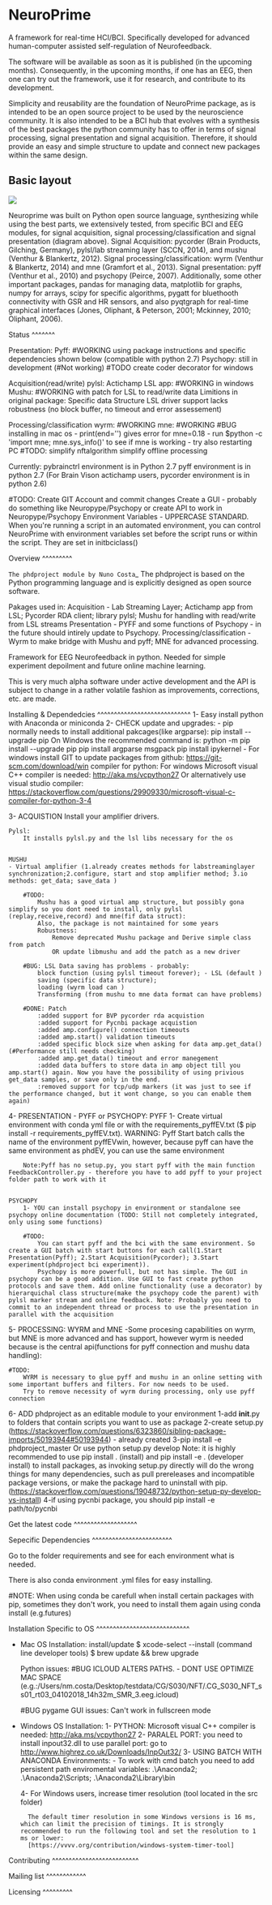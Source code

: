 # NeuroPrime
A framework for real-time HCI/BCI. Specifically developed for advanced human-computer assisted self-regulation of Neurofeedback.

The software will be available as soon as it is published (in the upcoming months). Consequently, in the upcoming months, if one has an EEG, then one can try out the framework, use it for research, and contribute to its development.

Simplicity and reusability are the foundation of NeuroPrime package, as is intended to be an open source project to be used by the neuroscience community. It is also intended to be a BCI hub that evolves with a synthesis of the best packages the python community has to offer in terms of signal processing, signal presentation and signal acquisition. Therefore, it should provide an easy and simple structure to update and connect new packages within the same design.

## Basic layout
![](neuroprime_diagram.png)

Neuroprime was built on Python open source language, synthesizing while using the best parts, we extensively tested, from specific BCI and EEG modules, for signal acquisition, signal processing/classification and signal presentation (diagram above). Signal Acquisition: pycorder (Brain Products, Gilching, Germany), pylsl/lab streaming layer (SCCN, 2014), and mushu (Venthur & Blankertz, 2012). Signal processing/classification: wyrm (Venthur & Blankertz, 2014) and mne (Gramfort et al., 2013). Signal presentation: pyff (Venthur et al., 2010) and psychopy (Peirce, 2007). Additionally, some other important packages, pandas for managing data, matplotlib for graphs, numpy for arrays, scipy for specific algorithms, pygatt for bluethooth connectivity with GSR and HR sensors, and also pyqtgraph for real-time graphical interfaces (Jones, Oliphant, & Peterson, 2001; Mckinney, 2010; Oliphant, 2006). 


Status
^^^^^^^

Presentation:
    Pyff:
        #WORKING using package instructions and specific dependencies shown below (compatible with python 2.7)
    Psychopy:
        still in development (#Not working)
            #TODO create coder decorator for windows

Acquisition(read/write)
    pylsl:
        Actichamp LSL app:
            #WORKING in windows
    Mushu:
        #WORKING with patch for LSL to read/write data
        Limitions in original package:
            Specific data Structure
            LSL driver support lacks robustness (no block buffer, no timeout and error assessement)


Processing/classification
    wyrm:
        #WORKING
    mne:
        #WORKING
        #BUG installing in mac os - print(end='') gives error for mne=0.18 - run $python -c 'import mne; mne.sys_info()' to see if mne is working - try also restarting PC
    #TODO:
        simplify nftalgorithm
        simplify offline processing

Currently:
pybrainctrl environment is in Python 2.7
pyff environment is in python 2.7
(For Brain Vison actichamp users, pycorder environment is in python 2.6)

#TODO:
    Create GIT Account and commit changes
    Create a GUI - probably do something like Neuropype/Psychopy or create API to work in Neuropype/Psychopy
    Environment Variables - UPPERCASE STANDARD. When you're running a script in an automated environment, you can control NeuroPrime with environment variables set before the script runs or within the script. They are set in initbciclass()

Overview
^^^^^^^^^

`The phdproject module by Nuno Costa`_ The phdproject is based on the Python programming language and is explicitly designed as open source software.

Pakages used in:
Acquisition - Lab Streaming Layer; Actichamp app from LSL; Pycorder RDA client; library pylsl; Mushu for handling with read/write from LSL streams
Presentation - PYFF and some functions of Psychopy - in the future should intirely update to Psychopy.
Processing/classification - Wyrm to make bridge with Mushu and pyff; MNE for advanced processing.

Framework for EEG Neurofeedback in python. Needed for simple experiment depoilment and future online machine learning.

This is very much alpha software under active development and the API is subject to change in a rather volatile fashion as improvements, corrections, etc. are made.



Installing & Dependedcies
^^^^^^^^^^^^^^^^^^^^^^^^^^^^
1- Easy install python with Anaconda or miniconda
2- CHECK update and upgrades:
    - pip normally needs to install additional pakcages(like argparse):
        pip install --upgrade pip
        On Windows the recommended command is:
            python -m pip install --upgrade pip
            pip install argparse msgpack
            pip install ipykernel
    - For windows install GIT to update packages from github:
            https://git-scm.com/download/win
            compiler for python:
                For windows Microsoft visual C++ compiler is needed: http://aka.ms/vcpython27
                Or alternatively use visual studio compiler: https://stackoverflow.com/questions/29909330/microsoft-visual-c-compiler-for-python-3-4

3- ACQUISTION
    Install your amplifier drivers.

    Pylsl:
        It installs pylsl.py and the lsl libs necessary for the os


    MUSHU
    - Virtual amplifier (1.already creates methods for labstreaminglayer synchronization;2.configure, start and stop amplifier method; 3.io methods: get_data; save_data )

        #TODO:
            Mushu has a good virtual amp structure, but possibly gona simplify so you dont need to install, only pylsl (replay,receive,record) and mne(fif data struct):
            Also, the package is not maintained for some years
            Robustness:
                Remove deprecated Mushu package and Derive simple class from patch
                OR update libmushu and add the patch as a new driver

        #BUG: LSL Data saving has problems - probably:
            block function (using pylsl timeout forever); - LSL (default )
            saving (specific data structure);
            loading (wyrm load can )
            Transforming (from mushu to mne data format can have problems)

        #DONE: Patch
            :added support for BVP pycorder rda acquistion
            :added support for Pycnbi package acquistion
            :added amp.configure() connection timeouts
            :added amp.start() validation timeouts
            :added specific block size when asking for data amp.get_data() (#Performance still needs checking)
            :added amp.get_data() timeout and error manegement
            :added data buffers to store data in amp object till you amp.start() again. Now you have the possibility of using privious get_data samples, or save only in the end.
            :removed support for tcp/udp markers (it was just to see if the performance changed, but it wont change, so you can enable them again)

4- PRESENTATION - PYFF or PSYCHOPY:
    PYFF
        1- Create virtual environment with conda yml file or with the requirements_pyffEV.txt ($ pip install -r requirements_pyffEV.txt). WARNING: Pyff Start batch calls the name of the environment pyffEVwin, however, because  pyff can have the same environment as phdEV, you can use the same environment

        Note:Pyff has no setup.py, you start pyff with the main function FeedbackController.py - therefore you have to add pyff to your project folder path to work with it


    PSYCHOPY
        1- YOU can install psychopy in environment or standalone see psychopy online documentation (TODO: Still not completely integrated, only using some functions)

        #TODO:
            You can start pyff and the bci with the same environment. So create a GUI batch with start buttons for each call(1.Start Presentation(Pyff); 2.Start Acquisition(Pycorder); 3.Start experiment(phdproject bci experiment)).
            Psychopy is more powerfull, but not has simple. The GUI in psychopy can be a good addition. Use GUI to fast create python protocols and save them. Add online functionality (use a decorator) by hierarquichal class structure(make the psychopy code the parent) with pylsl marker stream and online feedback. Note: Probably you need to commit to an independent thread or process to use the presentation in parallel with the acquisition


5- PROCESSING:
    WYRM and MNE
    -Some procesing capabilities on wyrm, but MNE is more advanced and has support, however wyrm is needed because is the central api(functions for pyff connection and mushu data handling):


    #TODO:
        WYRM is necessary to glue pyff and mushu in an online setting with some important buffers and filters. For now needs to be used.
        Try to remove necessity of wyrm during processing, only use pyff connection


6- ADD phdproject as an editable module to your environment
    1-add __init__.py to folders that contain scripts you want to use as package
    2-create setup.py (https://stackoverflow.com/questions/6323860/sibling-package-imports/50193944#50193944) - already created
    3-pip install -e phdproject_master  Or use python setup.py develop
        Note:  it is highly recommended to use pip install . (install) and pip install -e . (developer install) to install packages, as invoking setup.py directly will do the wrong things for many dependencies, such as pull prereleases and incompatible package versions, or make the package hard to uninstall with pip. (https://stackoverflow.com/questions/19048732/python-setup-py-develop-vs-install)
    4-if using pycnbi package, you should pip install -e path/to/pycnbi


Get the latest code
^^^^^^^^^^^^^^^^^^^






Sepecific Dependencies
^^^^^^^^^^^^^^^^^^^^^^^^

Go to the folder requirements and see for each environment what is needed.

There is also conda environment .yml files for easy installing.

#NOTE: When using conda be carefull when install certain packages with pip, sometimes they don't work, you need to install them again using conda install (e.g.futures)




Installation Specific to OS
^^^^^^^^^^^^^^^^^^^^^^^^^^^^
- Mac OS Installation:
    install/update $ xcode-select --install   (command line developer tools)
	$ brew update && brew upgrade

    Python issues:
	#BUG ICLOUD ALTERS PATHS. - DONT USE OPTIMIZE MAC SPACE (e.g.:/Users/nm.costa/Desktop/testdata/CG/S030/NFT/.CG_S030_NFT_ss01_rt03_04102018_14h32m_SMR_3.eeg.icloud)

    #BUG pygame GUI issues:
        Can't work in fullscreen mode



- Windows OS Installation:
    1- PYTHON: Microsoft visual C++ compiler is needed:
        http://aka.ms/vcpython27
    2- PARALEL PORT: you need to install inpout32.dll to use parallel port:
        go to http://www.highrez.co.uk/Downloads/InpOut32/
    3- USING BATCH WITH ANACONDA Environments:
        - To work with cmd batch you need to add persistent path enviromental variables:
            .\Anaconda2; .\Anaconda2\Scripts; .\Anaconda2\Library\bin

    4- For Windows users, increase timer resolution (tool located in the src folder)

        The default timer resolution in some Windows versions is 16 ms, which can limit the precision of timings. It is strongly recommended to run the following tool and set the resolution to 1 ms or lower:
        [https://vvvv.org/contribution/windows-system-timer-tool]







Contributing
^^^^^^^^^^^^^^^^^^^^^^^^^^




Mailing list
^^^^^^^^^^^^




Licensing
^^^^^^^^^
